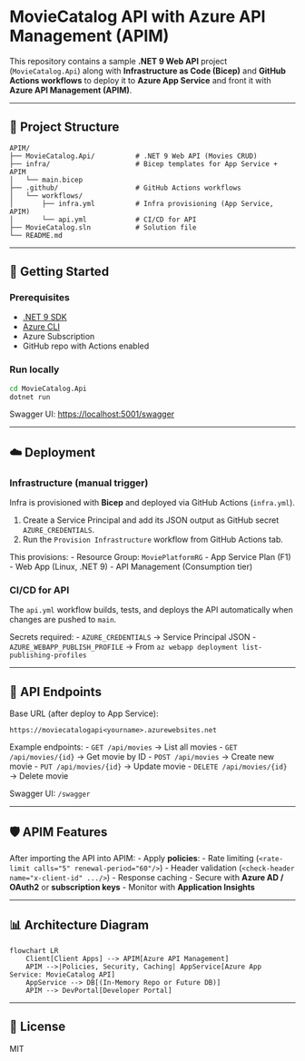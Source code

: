 # MovieCatalog API with Azure API Management (APIM)

This repository contains a sample **.NET 9 Web API** project
(`MovieCatalog.Api`) along with **Infrastructure as Code (Bicep)** and
**GitHub Actions workflows** to deploy it to **Azure App Service** and
front it with **Azure API Management (APIM)**.

------------------------------------------------------------------------

## 📂 Project Structure

    APIM/
    ├── MovieCatalog.Api/          # .NET 9 Web API (Movies CRUD)
    ├── infra/                     # Bicep templates for App Service + APIM
    │   └── main.bicep
    ├── .github/                   # GitHub Actions workflows
    │   └── workflows/
    │       ├── infra.yml          # Infra provisioning (App Service, APIM)
    │       └── api.yml            # CI/CD for API
    ├── MovieCatalog.sln           # Solution file
    └── README.md

------------------------------------------------------------------------

## 🚀 Getting Started

### Prerequisites

-   [.NET 9 SDK](https://dotnet.microsoft.com/download)
-   [Azure CLI](https://learn.microsoft.com/cli/azure/install-azure-cli)
-   Azure Subscription
-   GitHub repo with Actions enabled

### Run locally

``` bash
cd MovieCatalog.Api
dotnet run
```

Swagger UI: <https://localhost:5001/swagger>

------------------------------------------------------------------------

## ☁️ Deployment

### Infrastructure (manual trigger)

Infra is provisioned with **Bicep** and deployed via GitHub Actions
(`infra.yml`).

1.  Create a Service Principal and add its JSON output as GitHub secret
    `AZURE_CREDENTIALS`.
2.  Run the `Provision Infrastructure` workflow from GitHub Actions tab.

This provisions: - Resource Group: `MoviePlatformRG` - App Service Plan
(F1) - Web App (Linux, .NET 9) - API Management (Consumption tier)

### CI/CD for API

The `api.yml` workflow builds, tests, and deploys the API automatically
when changes are pushed to `main`.

Secrets required: - `AZURE_CREDENTIALS` → Service Principal JSON -
`AZURE_WEBAPP_PUBLISH_PROFILE` → From
`az webapp deployment list-publishing-profiles`

------------------------------------------------------------------------

## 🔑 API Endpoints

Base URL (after deploy to App Service):

    https://moviecatalogapi<yourname>.azurewebsites.net

Example endpoints: - `GET /api/movies` → List all movies -
`GET /api/movies/{id}` → Get movie by ID - `POST /api/movies` → Create
new movie - `PUT /api/movies/{id}` → Update movie -
`DELETE /api/movies/{id}` → Delete movie

Swagger UI: `/swagger`

------------------------------------------------------------------------

## 🛡️ APIM Features

After importing the API into APIM: - Apply **policies**: - Rate limiting
(`<rate-limit calls="5" renewal-period="60"/>`) - Header validation
(`<check-header name="x-client-id" .../>`) - Response caching - Secure
with **Azure AD / OAuth2** or **subscription keys** - Monitor with
**Application Insights**

------------------------------------------------------------------------

## 📊 Architecture Diagram

``` mermaid
flowchart LR
    Client[Client Apps] --> APIM[Azure API Management]
    APIM -->|Policies, Security, Caching| AppService[Azure App Service: MovieCatalog API]
    AppService --> DB[(In-Memory Repo or Future DB)]
    APIM --> DevPortal[Developer Portal]
```


------------------------------------------------------------------------

## 📜 License

MIT
